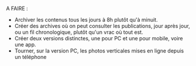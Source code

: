 A FAIRE :


- Archiver les contenus tous les jours à 8h plutôt qu'à minuit.
- Créer des archives où on peut consulter les publications, jour après jour, ou un fil chronologique, plutôt qu'un vrac où tout est.
- Créer deux versions distinctes, une pour PC et une pour mobile, voire une app.
- Tourner, sur la version PC, les photos verticales mises en ligne depuis un téléphone
